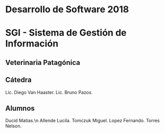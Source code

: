 # Desarrollo de Software 2018

# SGI - Sistema de Gestión de Información 

## Veterinaria Patagónica

## Cátedra

  Lic. Diego Van Haaster.
  Lic. Bruno Pazos.
  
  
## Alumnos

  Ducid Matias.\n
  Allende Lucila.
  Tomczuk Miguel.
  Lopez Fernando.
  Torres Nelson.
  

